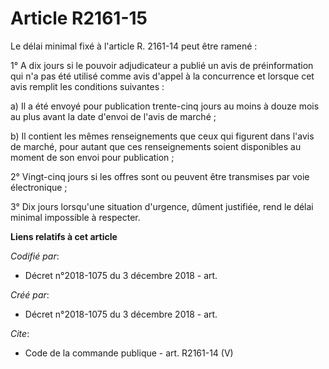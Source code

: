 # Article R2161-15

Le délai minimal fixé à l'article R. 2161-14 peut être ramené : 

1° A dix jours si le pouvoir adjudicateur a publié un avis de préinformation qui n'a pas été utilisé comme avis d'appel à la
concurrence et lorsque cet avis remplit les conditions suivantes : 

a) Il a été envoyé pour publication trente-cinq jours au moins à douze mois au plus avant la date d'envoi de l'avis de
marché ; 

b) Il contient les mêmes renseignements que ceux qui figurent dans l'avis de marché, pour autant que ces renseignements
soient disponibles au moment de son envoi pour publication ; 

2° Vingt-cinq jours si les offres sont ou peuvent être transmises par voie électronique ; 

3° Dix jours lorsqu'une situation d'urgence, dûment justifiée, rend le délai minimal impossible à respecter.

**Liens relatifs à cet article**

_Codifié par_:

  - Décret n°2018-1075 du 3 décembre 2018 - art.

_Créé par_:

  - Décret n°2018-1075 du 3 décembre 2018 - art.

_Cite_:

  - Code de la commande publique - art. R2161-14 (V)

